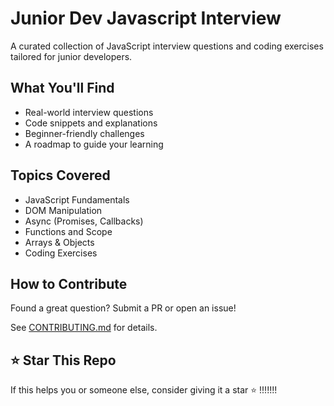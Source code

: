 # Junior Dev Javascript Interview

A curated collection of JavaScript interview questions and coding exercises tailored for junior developers.

##  What You'll Find

- Real-world interview questions
- Code snippets and explanations
- Beginner-friendly challenges
- A roadmap to guide your learning

##  Topics Covered

- JavaScript Fundamentals
- DOM Manipulation
- Async (Promises, Callbacks)
- Functions and Scope
- Arrays & Objects
- Coding Exercises

##  How to Contribute

Found a great question? Submit a PR or open an issue!

See [CONTRIBUTING.md](./CONTRIBUTING.md) for details.

## ⭐ Star This Repo

If this helps you or someone else, consider giving it a star ⭐ !!!!!!!
